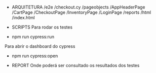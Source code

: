 * ARQUITETURA
/e2e
    /checkout.cy
/pageobjects
    /AppHeaderPage
    /CartPage
    /CheckoutPage
    /InventoryPage
    /LoginPage
/reports
    /html
        /index.html
        
* SCRIPTS
Para rodar os testes
 - npm run cypress:run

Para abrir o dashboard do cypress
 - npm run cypress:open

* REPORT
Onde poderá ser consultado os resultados dos testes

